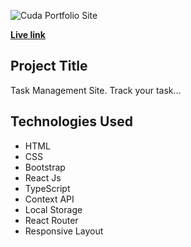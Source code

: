 ![Cuda Portfolio Site](https://piyashhasan-portfolio.netlify.app/images/projects/todo-app.jpg)

**[Live link](https://simple-todo-task-management.netlify.app/)**

## **Project Title**

Task Management Site. Track your task...

## **Technologies Used**

- HTML
- CSS
- Bootstrap
- React Js
- TypeScript
- Context API
- Local Storage
- React Router
- Responsive Layout
